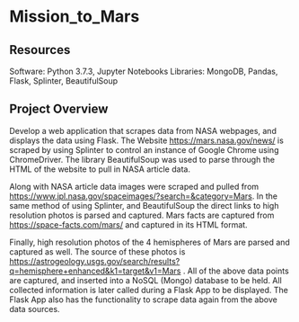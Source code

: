 # Mission_to_Mars

## Resources
  Software: Python 3.7.3, Jupyter Notebooks
  Libraries: MongoDB, Pandas, Flask, Splinter, BeautifulSoup
  
## Project Overview
  Develop a web application that scrapes data from NASA webpages, and displays the data using Flask. The Website https://mars.nasa.gov/news/ is scraped by using Splinter to control an instance of Google Chrome using ChromeDriver. The library BeautifulSoup was used to parse through the HTML of the website to pull in NASA article data. 
  
  Along with NASA article data images were scraped and pulled from https://www.jpl.nasa.gov/spaceimages/?search=&category=Mars. In the same method of using Splinter, and BeautifulSoup the direct links to high resolution photos is parsed and captured. Mars facts are captured from https://space-facts.com/mars/ and captured in its HTML format. 
  
  Finally, high resolution photos of the 4 hemispheres of Mars are parsed and captured as well. The source of these photos is https://astrogeology.usgs.gov/search/results?q=hemisphere+enhanced&k1=target&v1=Mars . All of the above data points are captured, and inserted into a NoSQL (Mongo) database to be held. All collected information is later called during a Flask App to be displayed. The Flask App also has the functionality to scrape data again from the above data sources.

